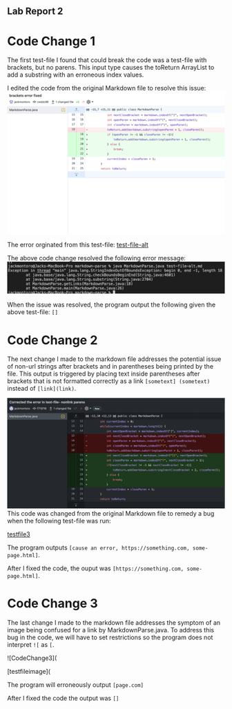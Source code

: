 ## Lab Report 2
# Code Change 1
The first test-file I found that could break the code was a test-file with brackets, but no parens. This input type causes the toReturn ArrayList to add a substring with an erroneous index values.

I edited the code from the original Markdown file to resolve this issue:
![CodeChange1](CodeChange2.png)

The error orginated from this test-file:
[test-file-alt](https://github.com/ucsd-cse15l-w22/markdown-parse/commit/4b3a6476af9b8452b029b248b3e9bf4f836b5325)

The above code change resolved the following error message:
![ErrorMessage1](MarkdownError1.png)

When the issue was resolved, the program output the following given the above test-file:
`[]`
# Code Change 2
The next change I made to the markdown file addresses the potential issue of non-url strings after brackets and in parentheses being printed by the file. This output is triggered by placing text inside parentheses after brackets that is not formatted correctly as a link `[sometext] (sometext)` instead of `[link](link)`.

![CodeChange2](CodeChange1.png)
This code was changed from the original Markdown file to remedy a bug when the following test-file was run:

[testfile3](https://github.com/jackmontoro/markdown-parse/commit/1ed204abaa4bb2bdf70c28d9edb75dfdb0023b65#diff-d902b3a6dba925548b7ea18ffb80dd0c28f1bc45f1d738a5da414273711a4409)

The program outputs `[cause an error, https://something.com, some-page.html]`.

After I fixed the code, the ouput was `[https://something.com, some-page.html]`.
# Code Change 3
The last change I made to the markdown file addresses the symptom of an image being confused for a link by MarkdownParse.java. To address this bug in the code, we will have to set restrictions so the program does not interpret `![` as `[`.

![CodeChange3](

[testfileimage](

The program will erroneously output `[page.com]`

After I fixed the code the output was `[]`
